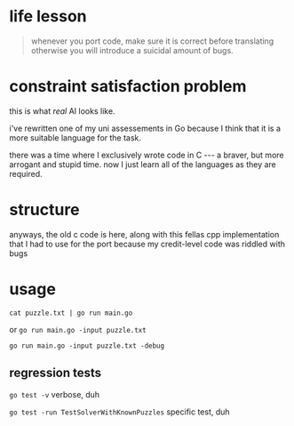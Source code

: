# life lesson
> whenever you port code, make sure it is correct before translating otherwise you will introduce a suicidal amount of bugs.

# constraint satisfaction problem

this is what _real_ AI looks like. 

i've rewritten one of my uni assessements in Go because I think that it is a more suitable language for the task.

there was a time where I exclusively wrote code in C --- a braver, but more arrogant and stupid time. now I just learn all of the languages as they are required.

# structure

anyways, the old c code is here, along with this fellas cpp implementation that I had to use for the port because my credit-level code was riddled with bugs

# usage

`cat puzzle.txt | go run main.go`

or
`go run main.go -input puzzle.txt`

`go run main.go -input puzzle.txt -debug`

## regression tests

`go test -v` verbose, duh

`go test -run TestSolverWithKnownPuzzles` specific test, duh
